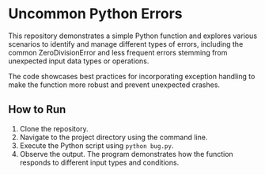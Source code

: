 # Uncommon Python Errors

This repository demonstrates a simple Python function and explores various scenarios to identify and manage different types of errors, including the common ZeroDivisionError and less frequent errors stemming from unexpected input data types or operations.

The code showcases best practices for incorporating exception handling to make the function more robust and prevent unexpected crashes.

## How to Run

1.  Clone the repository.
2.  Navigate to the project directory using the command line.
3.  Execute the Python script using `python bug.py`.
4. Observe the output. The program demonstrates how the function responds to different input types and conditions. 